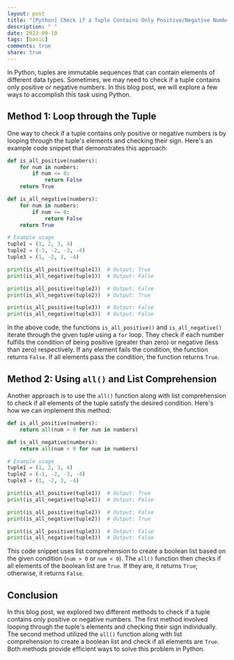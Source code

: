 ```yaml
---
layout: post
title: "[Python] Check if a Tuple Contains Only Positive/Negative Numbers"
description: " "
date: 2023-09-10
tags: [basic]
comments: true
share: true
---
```


In Python, tuples are immutable sequences that can contain elements of different data types. Sometimes, we may need to check if a tuple contains only positive or negative numbers. In this blog post, we will explore a few ways to accomplish this task using Python.

## Method 1: Loop through the Tuple

One way to check if a tuple contains only positive or negative numbers is by looping through the tuple's elements and checking their sign. Here's an example code snippet that demonstrates this approach:

```python
def is_all_positive(numbers):
    for num in numbers:
        if num <= 0:
            return False
    return True

def is_all_negative(numbers):
    for num in numbers:
        if num >= 0:
            return False
    return True

# Example usage
tuple1 = (1, 2, 3, 4)
tuple2 = (-1, -2, -3, -4)
tuple3 = (1, -2, 3, -4)

print(is_all_positive(tuple1))  # Output: True
print(is_all_negative(tuple1))  # Output: False

print(is_all_positive(tuple2))  # Output: False
print(is_all_negative(tuple2))  # Output: True

print(is_all_positive(tuple3))  # Output: False
print(is_all_negative(tuple3))  # Output: False
```

In the above code, the functions `is_all_positive()` and `is_all_negative()` iterate through the given tuple using a `for` loop. They check if each number fulfills the condition of being positive (greater than zero) or negative (less than zero) respectively. If any element fails the condition, the function returns `False`. If all elements pass the condition, the function returns `True`.

## Method 2: Using `all()` and List Comprehension

Another approach is to use the `all()` function along with list comprehension to check if all elements of the tuple satisfy the desired condition. Here's how we can implement this method:

```python
def is_all_positive(numbers):
    return all(num > 0 for num in numbers)

def is_all_negative(numbers):
    return all(num < 0 for num in numbers)

# Example usage
tuple1 = (1, 2, 3, 4)
tuple2 = (-1, -2, -3, -4)
tuple3 = (1, -2, 3, -4)

print(is_all_positive(tuple1))  # Output: True
print(is_all_negative(tuple1))  # Output: False

print(is_all_positive(tuple2))  # Output: False
print(is_all_negative(tuple2))  # Output: True

print(is_all_positive(tuple3))  # Output: False
print(is_all_negative(tuple3))  # Output: False
```

This code snippet uses list comprehension to create a boolean list based on the given condition (`num > 0` or `num < 0`). The `all()` function then checks if all elements of the boolean list are `True`. If they are, it returns `True`; otherwise, it returns `False`.

## Conclusion

In this blog post, we explored two different methods to check if a tuple contains only positive or negative numbers. The first method involved looping through the tuple's elements and checking their sign individually. The second method utilized the `all()` function along with list comprehension to create a boolean list and check if all elements are `True`. Both methods provide efficient ways to solve this problem in Python.